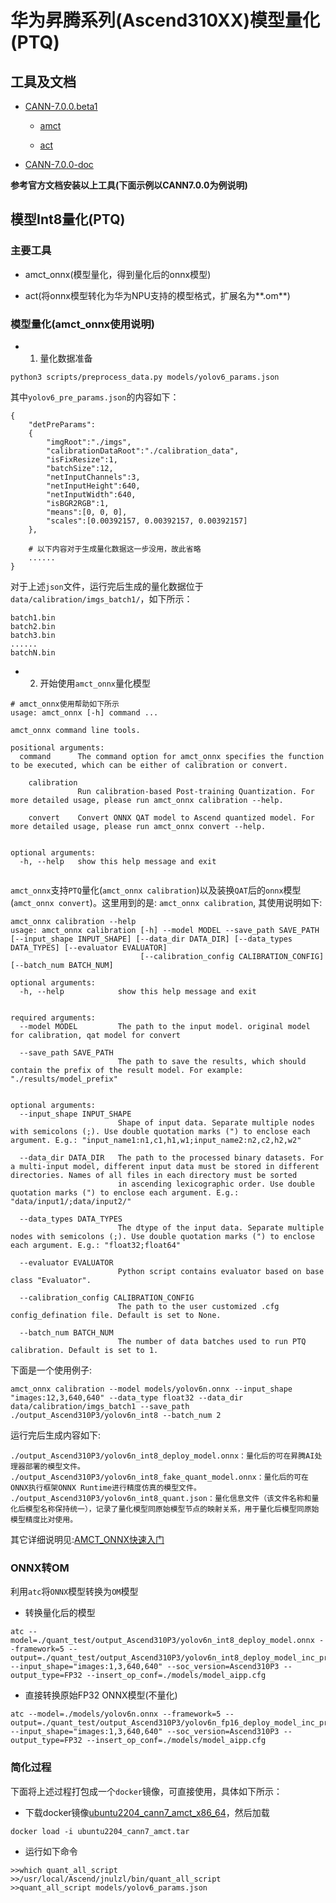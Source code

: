 # 华为昇腾系列(Ascend310XX)模型量化(PTQ)

## 工具及文档

- [CANN-7.0.0.beta1](https://www.hiascend.com/developer/download/community/result?module=cann&cann=7.0.0.beta1)

	- [amct](https://www.hiascend.com/document/detail/zh/canncommercial/700/devtools/auxiliarydevtool/atlasamctonnx_16_0001.html)

	- [act](https://www.hiascend.com/document/detail/zh/canncommercial/700/inferapplicationdev/atctool/atlasatc_16_0002.html)

- [CANN-7.0.0-doc](https://www.hiascend.com/document/detail/zh/canncommercial/700/envdeployment/instg/instg_0001.html)

**参考官方文档安装以上工具(下面示例以CANN7.0.0为例说明)**

## 模型Int8量化(PTQ)

### 主要工具

- amct_onnx(模型量化，得到量化后的onnx模型)

- act(将onnx模型转化为华为NPU支持的模型格式，扩展名为**.om**)

### 模型量化(amct_onnx使用说明)

- 1. 量化数据准备

```shell
python3 scripts/preprocess_data.py models/yolov6_params.json
```

其中`yolov6_pre_params.json`的内容如下：

```shell
{	
    "detPreParams":
    {
        "imgRoot":"./imgs",
        "calibrationDataRoot":"./calibration_data",
        "isFixResize":1, 
        "batchSize":12, 
        "netInputChannels":3, 
        "netInputHeight":640, 
        "netInputWidth":640, 
        "isBGR2RGB":1, 
        "means":[0, 0, 0], 
        "scales":[0.00392157, 0.00392157, 0.00392157]
    },

	# 以下内容对于生成量化数据这一步没用，故此省略
	......
}
```

对于上述`json`文件，运行完后生成的量化数据位于`data/calibration/imgs_batch1/`，如下所示：

```shell
batch1.bin
batch2.bin
batch3.bin
......
batchN.bin
```

- 2. 开始使用`amct_onnx`量化模型


```shell
# amct_onnx使用帮助如下所示
usage: amct_onnx [-h] command ...

amct_onnx command line tools.

positional arguments:
  command      The command option for amct_onnx specifies the function to be executed, which can be either of calibration or convert.
               
    calibration
               Run calibration-based Post-training Quantization. For more detailed usage, please run amct_onnx calibration --help.
               
    convert    Convert ONNX QAT model to Ascend quantized model. For more detailed usage, please run amct_onnx convert --help.
               

optional arguments:
  -h, --help   show this help message and exit
  
```
`amct_onnx`支持`PTQ`量化(`amct_onnx calibration`)以及装换`QAT`后的`onnx`模型(`amct_onnx convert`)。这里用到的是: `amct_onnx calibration`, 其使用说明如下:

```shell
amct_onnx calibration --help
usage: amct_onnx calibration [-h] --model MODEL --save_path SAVE_PATH [--input_shape INPUT_SHAPE] [--data_dir DATA_DIR] [--data_types DATA_TYPES] [--evaluator EVALUATOR]
                             [--calibration_config CALIBRATION_CONFIG] [--batch_num BATCH_NUM]

optional arguments:
  -h, --help            show this help message and exit
                        

required arguments:
  --model MODEL         The path to the input model. original model for calibration, qat model for convert
                        
  --save_path SAVE_PATH
                        The path to save the results, which should contain the prefix of the result model. For example: "./results/model_prefix"
                        

optional arguments:
  --input_shape INPUT_SHAPE
                        Shape of input data. Separate multiple nodes with semicolons (;). Use double quotation marks (") to enclose each argument. E.g.: "input_name1:n1,c1,h1,w1;input_name2:n2,c2,h2,w2"
                        
  --data_dir DATA_DIR   The path to the processed binary datasets. For a multi-input model, different input data must be stored in different directories. Names of all files in each directory must be sorted
                        in ascending lexicographic order. Use double quotation marks (") to enclose each argument. E.g.: "data/input1/;data/input2/"
                        
  --data_types DATA_TYPES
                        The dtype of the input data. Separate multiple nodes with semicolons (;). Use double quotation marks (") to enclose each argument. E.g.: "float32;float64"
                        
  --evaluator EVALUATOR
                        Python script contains evaluator based on base class "Evaluator".
                        
  --calibration_config CALIBRATION_CONFIG
                        The path to the user customized .cfg config_defination file. Default is set to None.
                        
  --batch_num BATCH_NUM
                        The number of data batches used to run PTQ calibration. Default is set to 1.
```
下面是一个使用例子:

```shell
amct_onnx calibration --model models/yolov6n.onnx --input_shape "images:12,3,640,640" --data_type float32 --data_dir data/calibration/imgs_batch1 --save_path ./output_Ascend310P3/yolov6n_int8 --batch_num 2
```
运行完后生成内容如下:

```shell
./output_Ascend310P3/yolov6n_int8_deploy_model.onnx：量化后的可在昇腾AI处理器部署的模型文件。
./output_Ascend310P3/yolov6n_int8_fake_quant_model.onnx：量化后的可在ONNX执行框架ONNX Runtime进行精度仿真的模型文件。
./output_Ascend310P3/yolov6n_int8_quant.json：量化信息文件（该文件名称和量化后模型名称保持统一），记录了量化模型同原始模型节点的映射关系，用于量化后模型同原始模型精度比对使用。
```

其它详细说明见:[AMCT_ONNX快速入门](https://www.hiascend.com/document/detail/zh/canncommercial/700/devtools/auxiliarydevtool/atlasamctonnx_16_0001.html)

### ONNX转OM

利用`atc`将`ONNX`模型转换为`OM`模型

- 转换量化后的模型

```shell
atc --model=./quant_test/output_Ascend310P3/yolov6n_int8_deploy_model.onnx --framework=5 --output=./quant_test/output_Ascend310P3/yolov6n_int8_deploy_model_inc_pre --input_shape="images:1,3,640,640" --soc_version=Ascend310P3 --output_type=FP32 --insert_op_conf=./models/model_aipp.cfg
```

- 直接转换原始FP32 ONNX模型(不量化)

```shell
atc --model=./models/yolov6n.onnx --framework=5 --output=./quant_test/output_Ascend310P3/yolov6n_fp16_deploy_model_inc_pre_ --input_shape="images:1,3,640,640" --soc_version=Ascend310P3 --output_type=FP32 --insert_op_conf=./models/model_aipp.cfg
```

### 简化过程

下面将上述过程打包成一个`docker`镜像，可直接使用，具体如下所示：

- 下载docker镜像[ubuntu2204_cann7_amct_x86_64](https://pan.baidu.com/s/1GAcnyMC3qLkouvh_K0BYwg?pwd=yhq0)，然后加载

```shell
docker load -i ubuntu2204_cann7_amct.tar
```

- 运行如下命令

```shell
>>which quant_all_script 
>>/usr/local/Ascend/jnulzl/bin/quant_all_script
>>quant_all_script models/yolov6_params.json
```